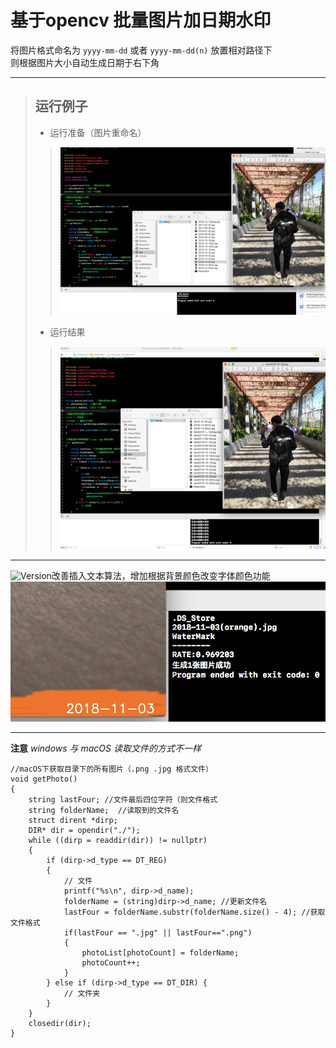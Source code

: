 # 基于opencv 批量图片加日期水印
将图片格式命名为 `yyyy-mm-dd` 或者 `yyyy-mm-dd(n)` 放置相对路径下 <br/>
则根据图片大小自动生成日期于右下角<br/>
***
> ## 运行例子
> * 运行准备（图片重命名）
>  >![操作前](https://github.com/122537067/WaterMakrForOpenCV/blob/master/image/before.png)
> * 运行结果
>  >![操作后](https://github.com/122537067/WaterMakrForOpenCV/blob/master/image/after.png)


***
![Version](https://img.shields.io/badge/version-v1.1-green.svg)改善插入文本算法，增加根据背景颜色改变字体颜色功能<br/>
![v1-1Upadate](https://github.com/122537067/WaterMakrForOpenCV/blob/master/image/v1_1Update.png)
***
**注意** *windows 与 macOS 读取文件的方式不一样*
```
//macOS下获取目录下的所有图片（.png .jpg 格式文件）
void getPhoto()
{
    string lastFour; //文件最后四位字符（则文件格式
    string folderName;  //读取到的文件名
    struct dirent *dirp;
    DIR* dir = opendir("./");
    while ((dirp = readdir(dir)) != nullptr)
    {
        if (dirp->d_type == DT_REG)
        {
            // 文件
            printf("%s\n", dirp->d_name);
            folderName = (string)dirp->d_name; //更新文件名
            lastFour = folderName.substr(folderName.size() - 4); //获取文件格式
            if(lastFour == ".jpg" || lastFour==".png")
            {
                photoList[photoCount] = folderName;
                photoCount++;
            }
        } else if (dirp->d_type == DT_DIR) {
            // 文件夹
        }
    }
    closedir(dir);
}
```

